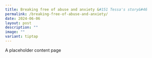 ```yaml
---
title: Breaking free of abuse and anxiety &#151 Tessa's story&#46
permalink: /breaking-free-of-abuse-and-anxiety/
date: 2024-06-06
layout: post
description: ""
image: ""
variant: tiptap
---
```

<p>A placeholder content page</p>